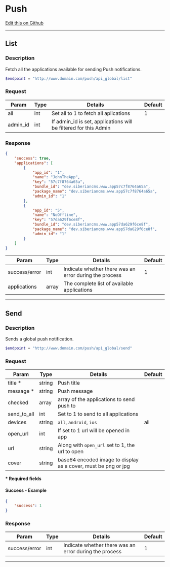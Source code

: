# Push

[Edit this on Github](https://github.com/Xtraball/SiberianCMS-Doc/edit/master/docs/api/push.md)

---

## List

### Description

Fetch all the applications available for sending Push notifications.

```php
$endpoint = "http://www.domain.com/push/api_global/list"
```

### Request

Param|Type|Details|Default
-----|----|-------|-------
all|int|Set all to 1 to fetch all aplications|1
admin_id|int|If admin_id is set, applications will be filtered for this Admin|

### Response

```json
{
    "success": true,
    "applications": [
        {
            "app_id": "1",
            "name": "JohnTheApp",
            "key": "57c7f8764a65a",
            "bundle_id": "dev.siberiancms.www.app57c7f8764a65a",
            "package_name": "dev.siberiancms.www.app57c7f8764a65a",
            "admin_id": "1"
        },
        {
            "app_id": "5",
            "name": "NoOffline",
            "key": "57da629f6ce8f",
            "bundle_id": "dev.siberiancms.www.app57da629f6ce8f",
            "package_name": "dev.siberiancms.www.app57da629f6ce8f",
            "admin_id": "1"
        }
    ]
}
```

Param|Type|Details|Default
-----|----|-------|-------
success/error|int|Indicate whether there was an error during the process|1
applications|array|The complete list of available applications|

---

## Send

### Description

Sends a global push notification.

```php
$endpoint = "http://www.domain.com/push/api_global/send"
```

### Request

Param|Type|Details|Default
-----|----|-------|-------
title *|string|Push title|
message *|string|Push message|
checked|array|array of the applications to send push to|
send_to_all|int|Set to 1 to send to all applications|
devices|string|`all`, `android`, `ios`|all
open_url|int|If set to 1 url will be opened in app|
url|string|Along with `open_url` set to 1, the url to open|
cover|string|base64 encoded image to display as a cover, must be png or jpg|

**\* Required fields**

#### Success - Example

```json
{
    "success": 1
}
```

### Response

Param|Type|Details|Default
-----|----|-------|-------
success/error|int|Indicate whether there was an error during the process|1

---

